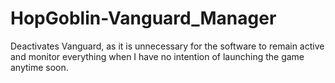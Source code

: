 # HopGoblin-Vanguard_Manager
Deactivates Vanguard, as it is unnecessary for the software to remain active and monitor everything when I have no intention of launching the game anytime soon.
